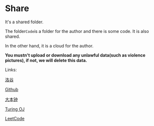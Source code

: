 # Share
It's a shared folder.

The folder```Code```is a folder for the author and there is some code. It is also shared.

In the other hand, it is a cloud for the author.

**You mustn't upload or download any unlawful data(such as violence pictures), if not, we will delete this data.**

Links:

[洛谷](http://luogu.org)

[Github](https://github.com)

[大本钟](http://bigbang.openjudge.cn)

[Turing OJ](http://222.180.160.110:2019)

[LeetCode](https://leetcode-cn.com)
